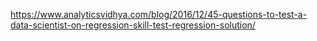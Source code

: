 https://www.analyticsvidhya.com/blog/2016/12/45-questions-to-test-a-data-scientist-on-regression-skill-test-regression-solution/
